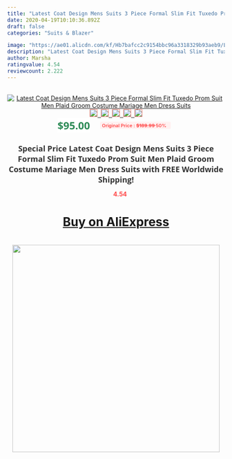 ```yaml
---
title: "Latest Coat Design Mens Suits 3 Piece Formal Slim Fit Tuxedo Prom Suit Men Plaid Groom Costume Mariage Men Dress Suits"
date: 2020-04-19T10:10:36.892Z
draft: false
categories: "Suits & Blazer"

image: "https://ae01.alicdn.com/kf/Hb7bafcc2c9154bbc96a3318329b93aeb9/Latest-Coat-Design-Mens-Suits-3-Piece-Formal-Slim-Fit-Tuxedo-Prom-Suit-Men-Plaid-Groom.jpg"
description: "Latest Coat Design Mens Suits 3 Piece Formal Slim Fit Tuxedo Prom Suit Men Plaid Groom Costume Mariage Men Dress Suits"
author: Marsha
ratingvalue: 4.54
reviewcount: 2.222
---
```

<br>
<div style="text-align: center;">
<a href="https://s.click.aliexpress.com/e/_Ali9dx" target="_blank" rel="nofollow noopener noreferrer"><img alt="Latest Coat Design Mens Suits 3 Piece Formal Slim Fit Tuxedo Prom Suit Men Plaid Groom Costume Mariage Men Dress Suits" class="magnifier-image" src="https://ae01.alicdn.com/kf/Hb7bafcc2c9154bbc96a3318329b93aeb9/Latest-Coat-Design-Mens-Suits-3-Piece-Formal-Slim-Fit-Tuxedo-Prom-Suit-Men-Plaid-Groom.jpg_640x640.jpg">
<br>
<img style="border:1px solid salmon" src="https://ae01.alicdn.com/kf/Hb7bafcc2c9154bbc96a3318329b93aeb9/Latest-Coat-Design-Mens-Suits-3-Piece-Formal-Slim-Fit-Tuxedo-Prom-Suit-Men-Plaid-Groom.jpg_120x120.jpg">&nbsp;&nbsp;<img style="border:1px solid salmon" src="https://ae01.alicdn.com/kf/H66a94afd8e6641faae6b6c3b0d281f9cp/Latest-Coat-Design-Mens-Suits-3-Piece-Formal-Slim-Fit-Tuxedo-Prom-Suit-Men-Plaid-Groom.jpg_120x120.jpg">&nbsp;&nbsp;<img style="border:1px solid salmon" src="https://ae01.alicdn.com/kf/H11e6f3b3ff954b9ea32d5292dbf9305cU/Latest-Coat-Design-Mens-Suits-3-Piece-Formal-Slim-Fit-Tuxedo-Prom-Suit-Men-Plaid-Groom.jpg_120x120.jpg">&nbsp;&nbsp;<img style="border:1px solid salmon" src="https://ae01.alicdn.com/kf/H3b22a59ccbac4352992ce33d60115d013/Latest-Coat-Design-Mens-Suits-3-Piece-Formal-Slim-Fit-Tuxedo-Prom-Suit-Men-Plaid-Groom.jpg_120x120.jpg">&nbsp;&nbsp;<img style="border:1px solid salmon" src="https://ae01.alicdn.com/kf/Hda0fbf15ada44943850831070001eef0T/Latest-Coat-Design-Mens-Suits-3-Piece-Formal-Slim-Fit-Tuxedo-Prom-Suit-Men-Plaid-Groom.jpg_120x120.jpg"></a></div><br0>
<div style="text-align: center;"><span style="background-color: white; border: 0px; box-sizing: border-box; color: seagreen; display: inline-block; font-family: &quot;open sans&quot; , &quot;arial&quot; , &quot;helvetica&quot; , sans-serif , &quot;heiti&quot;; font-size: 24px; font-stretch: inherit; font-weight: 700; line-height: inherit; margin: 0px 10px 0px 0px; padding: 0px; vertical-align: middle;">$95.00 </span>
<span style="background: rgb(255 , 241 , 241); border-radius: 3px; border: 0px; box-sizing: border-box; color: #ff4747; display: inline-block; font-family: inherit; font-size: 12px; font-stretch: inherit; font-style: inherit; font-variant: inherit; font-weight: 600; line-height: inherit; margin: 0px; padding: 2px 5px; transform: scale(0.9); vertical-align: middle;">Original Price : <b style="text-decoration: line-through;">$189.99 </b> 50%&nbsp;&nbsp;</span></div>
<h1 style="color: #333333; display: inline-block; font-family: &quot;open sans&quot; , &quot;arial&quot; , &quot;helvetica&quot; , sans-serif , &quot;heiti&quot;; font-size: 18px; font-stretch: inherit; font-weight: 700; text-align: center;">Special Price Latest Coat Design Mens Suits 3 Piece Formal Slim Fit Tuxedo Prom Suit Men Plaid Groom Costume Mariage Men Dress Suits with FREE Worldwide Shipping!</h1>
<div style="color: #ff4747; text-align: center;">
<img src="https://4.bp.blogspot.com/-M0ZcTcb-5uY/XleCXlxnR4I/AAAAAAAAAEc/OrjgMkXV1oMQFaCRZj5HQwOCBcu3w1FegCPcBGAYYCw/s1600/star.png" style="height: 15px;">&nbsp;<b>4.54</b></div>
<div class="button_cont" align="center"><a class="buynow_a" href="https://s.click.aliexpress.com/e/_Ali9dx" target="_blank" rel="nofollow noopener noreferrer"><H1>Buy on AliExpress</H1></a></div><br>
<div class="separator" style="clear: both; text-align: center;">
<img src="https://lh3.googleusercontent.com/-pTy5HemUv9M/XlePHvY0dAI/AAAAAAAAAE4/0nX5iRUoIWY8eMW9Dpxeirr157OZliDIgCLcBGAsYHQ/s1600/badge.gif" width="480">
</div>
